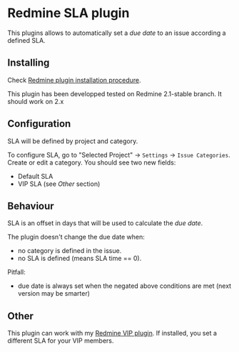# Redmine SLA plugin

This plugins allows to automatically set a *due date* to an issue according a
defined SLA.

## Installing

Check [Redmine plugin installation procedure](http://www.redmine.org/projects/redmine/wiki/Plugins).

This plugin has been developped tested on Redmine 2.1-stable branch. 
It should work on 2.x

## Configuration

SLA will be defined by project and category.

To configure SLA, go to "Selected Project" -> `Settings` -> `Issue Categories`.
Create or edit a category. You should see two new fields:

* Default SLA
* VIP SLA (see _Other_ section)

## Behaviour

SLA is an offset in days that will be used to calculate the *due date*.

The plugin doesn't change the due date when:

* no category is defined in the issue.
* no SLA is defined (means SLA time == 0).

Pitfall:

* due date is always set when the negated above conditions are met (next version may be smarter)

## Other

This plugin can work with my [Redmine VIP plugin](http://github.com/undx/redmine_vpi).
If installed, you set a different SLA for your VIP members.